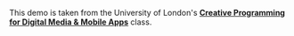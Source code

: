 This demo is taken from the University of London's **[Creative Programming for Digital Media & Mobile Apps](https://www.coursera.org/course/digitalmedia)** class.
